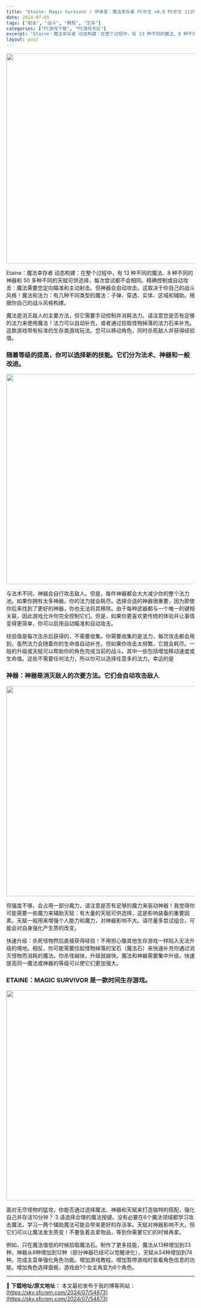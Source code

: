```yaml
---
title: "Etaine: Magic Survivor / 伊泰恩：魔法幸存者 PC中文 v0.8 PC中文 111M"
date: 2024-07-05
tags: ["射击", "战斗", "教程", "生存"]
categories: ["PC游戏下载", "PC游戏专区"]
excerpt: "Etaine：魔法幸存者 动态构建：在整个过程中，有 13 种不同的魔法、8 种不同的神器和 50 多种不同的天赋可供选择，每次尝试都不会相同。精确控制或自动攻击：魔法需要您定向瞄准和主动射击。但神器会自动攻击。这取决于你自己的战斗风格！魔法和法力：有几种不同类型的魔法：子弹、穿透、实体、区域和辅助&hellip;"
layout: post
---
```


<img class="alignnone size-full wp-image-54877" src="https://sky.sfcrom.com/wp-content/uploads/2024/07/202407050009315.webp" alt="" width="1000" height="562" />

Etaine：魔法幸存者 动态构建：在整个过程中，有 13 种不同的魔法、8 种不同的神器和 50 多种不同的天赋可供选择，每次尝试都不会相同。精确控制或自动攻击：魔法需要您定向瞄准和主动射击。但神器会自动攻击。这取决于你自己的战斗风格！魔法和法力：有几种不同类型的魔法：子弹、穿透、实体、区域和辅助。根据你自己的战斗风格构建。

<span>魔法是消灭敌人的主要方法，但它需要手动控制并消耗法力。请注意您是否有足够的法力来使用魔法！法力可以自动补充，或者通过拾取怪物掉落的法力石来补充。这款游戏带有标准的生存类游戏玩法。您可以移动角色，同时杀死敌人并获得经验值。</span>
<h3><span>随着等级的提高，你可以选择新的技能。它们分为法术、神器和一般改进。</span></h3>
<img class="alignnone size-full wp-image-54876" src="https://sky.sfcrom.com/wp-content/uploads/2024/07/2024070500093037.webp" alt="" width="1000" height="562" />

<span>与法术不同，神器会自行攻击敌人。但是，每件神器都会大大减少你的整个法力池。如果你拥有太多神器，你的法力就会耗尽。选择合适的神器很重要，因为即使你后来找到了更好的神器，你也无法将其移除。由于每种武器都与一个唯一的键相关联，因此游戏允许你完全控制它们。但是，如果你更喜欢更传统的体验并让事情变得更简单，你可以启用自动瞄准和自动攻击。</span>

<span>经验值是每次击杀后获得的，不需要收集。你需要收集的是法力，每次攻击都会用到。虽然法力会随着你的生命值自动补充，但如果你攻击太频繁，它就会耗尽。一般的升级或天赋可以帮助你的角色完成当前的战斗。其中一些包括增加移动速度或生命值。这些不需要任何法力，所以你可以选择任意多的法力。幸运的是</span>
<h3><span>神器：神器是消灭敌人的次要方法。它们会自动攻击敌人</span></h3>
<img class="alignnone size-full wp-image-54875" src="https://sky.sfcrom.com/wp-content/uploads/2024/07/2024070500092957.webp" alt="" width="1000" height="562" />

<span>但强度不够，会占用一部分魔力，请注意是否有足够的魔力来驱动神器！我觉得你可能需要一些魔力来辅助天赋：有大量的天赋可供选择，这是影响装备的重要因素。天赋一般用来增强个人能力和魔力，对神器影响不大。请尽量多尝试组合，可能会对自身强化产生质的改变。</span>

<span>快速升级：杀死怪物然后直接获得经验！不用担心像其他生存游戏一样陷入无法升级的境地。相反，你可能需要捡起怪物掉落的宝石（魔法石）来快速补充你通过消灭怪物而消耗的魔法。你杀怪越快，升级就越快。魔法和神器需要集中升级，快速提高同一魔法或神器的等级可以使它们更加强大。</span>
<h3><span>ETAINE：MAGIC SURVIVOR 是一款时间生存游戏。</span></h3>
<img class="alignnone size-full wp-image-54874" src="https://sky.sfcrom.com/wp-content/uploads/2024/07/2024070500092771.webp" alt="" width="1000" height="562" />

<span>面对无尽怪物的猛攻，你能否通过选择魔法、神器和天赋来打造独特的搭配，强化自己并存活10分钟？ 3.请选择合理的魔法按键。没有必要在6个魔法领域都学习攻击魔法，学习一两个辅助魔法可能会带来更好的存活率。天赋对神器影响不大。但它们可以让魔法发生质变！不要急着去拿物品，等到你需要它们的时候再拿。</span>

例如，只在魔法值低的时候拾取魔法石。制作了更多技能，魔法从13种增加到33种，神器从8种增加到12种（部分神器已经可以觉醒进化），天赋从54种增加到74种。完成主菜单强化角色功能。增加游戏教程。增加暂停游戏时查看角色信息的功能。增加角色选择面板，游戏由1个女主角变为6个角色。

---
📖 **下载地址/原文地址：** 本文最初发布于我的博客网站：[https://sky.sfcrom.com/2024/07/54873](https://sky.sfcrom.com/2024/07/54873)
